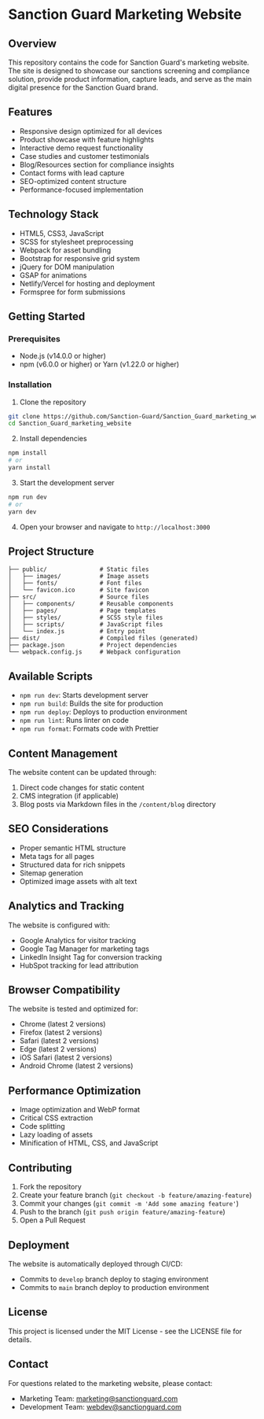 # Sanction Guard Marketing Website

## Overview
This repository contains the code for Sanction Guard's marketing website. The site is designed to showcase our sanctions screening and compliance solution, provide product information, capture leads, and serve as the main digital presence for the Sanction Guard brand.

## Features
- Responsive design optimized for all devices
- Product showcase with feature highlights
- Interactive demo request functionality
- Case studies and customer testimonials
- Blog/Resources section for compliance insights
- Contact forms with lead capture
- SEO-optimized content structure
- Performance-focused implementation

## Technology Stack
- HTML5, CSS3, JavaScript
- SCSS for stylesheet preprocessing
- Webpack for asset bundling
- Bootstrap for responsive grid system
- jQuery for DOM manipulation
- GSAP for animations
- Netlify/Vercel for hosting and deployment
- Formspree for form submissions

## Getting Started

### Prerequisites
- Node.js (v14.0.0 or higher)
- npm (v6.0.0 or higher) or Yarn (v1.22.0 or higher)

### Installation
1. Clone the repository
```bash
git clone https://github.com/Sanction-Guard/Sanction_Guard_marketing_website.git
cd Sanction_Guard_marketing_website
```

2. Install dependencies
```bash
npm install
# or
yarn install
```

3. Start the development server
```bash
npm run dev
# or
yarn dev
```

4. Open your browser and navigate to `http://localhost:3000`

## Project Structure
```
├── public/               # Static files
│   ├── images/           # Image assets
│   ├── fonts/            # Font files
│   └── favicon.ico       # Site favicon
├── src/                  # Source files
│   ├── components/       # Reusable components
│   ├── pages/            # Page templates
│   ├── styles/           # SCSS style files
│   ├── scripts/          # JavaScript files
│   └── index.js          # Entry point
├── dist/                 # Compiled files (generated)
├── package.json          # Project dependencies
└── webpack.config.js     # Webpack configuration
```

## Available Scripts
- `npm run dev`: Starts development server
- `npm run build`: Builds the site for production
- `npm run deploy`: Deploys to production environment
- `npm run lint`: Runs linter on code
- `npm run format`: Formats code with Prettier

## Content Management
The website content can be updated through:

1. Direct code changes for static content
2. CMS integration (if applicable)
3. Blog posts via Markdown files in the `/content/blog` directory

## SEO Considerations
- Proper semantic HTML structure
- Meta tags for all pages
- Structured data for rich snippets
- Sitemap generation
- Optimized image assets with alt text

## Analytics and Tracking
The website is configured with:
- Google Analytics for visitor tracking
- Google Tag Manager for marketing tags
- LinkedIn Insight Tag for conversion tracking
- HubSpot tracking for lead attribution

## Browser Compatibility
The website is tested and optimized for:
- Chrome (latest 2 versions)
- Firefox (latest 2 versions)
- Safari (latest 2 versions)
- Edge (latest 2 versions)
- iOS Safari (latest 2 versions)
- Android Chrome (latest 2 versions)

## Performance Optimization
- Image optimization and WebP format
- Critical CSS extraction
- Code splitting
- Lazy loading of assets
- Minification of HTML, CSS, and JavaScript

## Contributing
1. Fork the repository
2. Create your feature branch (`git checkout -b feature/amazing-feature`)
3. Commit your changes (`git commit -m 'Add some amazing feature'`)
4. Push to the branch (`git push origin feature/amazing-feature`)
5. Open a Pull Request

## Deployment
The website is automatically deployed through CI/CD:
- Commits to `develop` branch deploy to staging environment
- Commits to `main` branch deploy to production environment

## License
This project is licensed under the MIT License - see the LICENSE file for details.

## Contact
For questions related to the marketing website, please contact:
- Marketing Team: marketing@sanctionguard.com
- Development Team: webdev@sanctionguard.com
